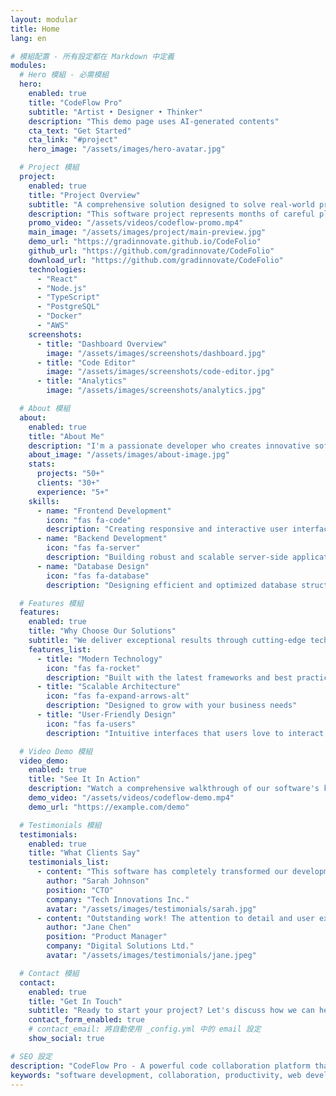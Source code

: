 ```yaml
---
layout: modular
title: Home
lang: en

# 模組配置 - 所有設定都在 Markdown 中定義
modules:
  # Hero 模組 - 必需模組
  hero:
    enabled: true
    title: "CodeFlow Pro"
    subtitle: "Artist • Designer • Thinker"
    description: "This demo page uses AI-generated contents"
    cta_text: "Get Started"
    cta_link: "#project"
    hero_image: "/assets/images/hero-avatar.jpg"

  # Project 模組
  project:
    enabled: true
    title: "Project Overview"
    subtitle: "A comprehensive solution designed to solve real-world problems"
    description: "This software project represents months of careful planning, development, and testing. Built with modern technologies and user-centered design principles, it delivers exceptional performance and user experience."
    promo_video: "/assets/videos/codeflow-promo.mp4"
    main_image: "/assets/images/project/main-preview.jpg"
    demo_url: "https://gradinnovate.github.io/CodeFolio"
    github_url: "https://github.com/gradinnovate/CodeFolio"
    download_url: "https://github.com/gradinnovate/CodeFolio"
    technologies:
      - "React"
      - "Node.js"
      - "TypeScript"
      - "PostgreSQL"
      - "Docker"
      - "AWS"
    screenshots:
      - title: "Dashboard Overview"
        image: "/assets/images/screenshots/dashboard.jpg"
      - title: "Code Editor"
        image: "/assets/images/screenshots/code-editor.jpg"
      - title: "Analytics"
        image: "/assets/images/screenshots/analytics.jpg"

  # About 模組
  about:
    enabled: true
    title: "About Me"
    description: "I'm a passionate developer who creates innovative software solutions that help businesses grow and succeed. With years of experience in modern web technologies, I focus on building user-friendly applications that solve real-world problems."
    about_image: "/assets/images/about-image.jpg"
    stats:
      projects: "50+"
      clients: "30+"
      experience: "5+"
    skills:
      - name: "Frontend Development"
        icon: "fas fa-code"
        description: "Creating responsive and interactive user interfaces"
      - name: "Backend Development"
        icon: "fas fa-server"
        description: "Building robust and scalable server-side applications"
      - name: "Database Design"
        icon: "fas fa-database"
        description: "Designing efficient and optimized database structures"

  # Features 模組
  features:
    enabled: true
    title: "Why Choose Our Solutions"
    subtitle: "We deliver exceptional results through cutting-edge technology"
    features_list:
      - title: "Modern Technology"
        icon: "fas fa-rocket"
        description: "Built with the latest frameworks and best practices"
      - title: "Scalable Architecture"
        icon: "fas fa-expand-arrows-alt"
        description: "Designed to grow with your business needs"
      - title: "User-Friendly Design"
        icon: "fas fa-users"
        description: "Intuitive interfaces that users love to interact with"

  # Video Demo 模組
  video_demo:
    enabled: true
    title: "See It In Action"
    description: "Watch a comprehensive walkthrough of our software's key features and capabilities. See how it can transform your workflow and boost productivity."
    demo_video: "/assets/videos/codeflow-demo.mp4"
    demo_url: "https://example.com/demo"

  # Testimonials 模組
  testimonials:
    enabled: true
    title: "What Clients Say"
    testimonials_list:
      - content: "This software has completely transformed our development process. The team delivered exactly what we needed."
        author: "Sarah Johnson"
        position: "CTO"
        company: "Tech Innovations Inc."
        avatar: "/assets/images/testimonials/sarah.jpg"
      - content: "Outstanding work! The attention to detail and user experience is exceptional."
        author: "Jane Chen"
        position: "Product Manager"
        company: "Digital Solutions Ltd."
        avatar: "/assets/images/testimonials/jane.jpeg"

  # Contact 模組
  contact:
    enabled: true
    title: "Get In Touch"
    subtitle: "Ready to start your project? Let's discuss how we can help you achieve your goals."
    contact_form_enabled: true
    # contact_email: 將自動使用 _config.yml 中的 email 設定
    show_social: true

# SEO 設定
description: "CodeFlow Pro - A powerful code collaboration platform that streamlines development workflows"
keywords: "software development, collaboration, productivity, web development"
---
```


<!-- 所有內容都由模組根據上面的設定動態生成 -->
